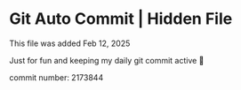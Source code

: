 # Git Auto Commit | Hidden File

This file was added Feb 12, 2025

Just for fun and keeping my daily git commit active 🤪

commit number: 2173844
